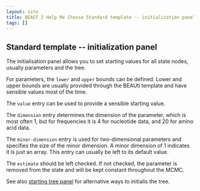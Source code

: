 ```yaml
---
layout: site
title: BEAST 2 Help Me Choose Standard template -- initialization panel
tags: []
---
```


## Standard template -- initialization panel

The initialisation panel allows you to set starting values for all state nodes, usually parameters and the tree.

For parameters, the `lower` and `upper` bounds can be defined.
Lower and upper bounds are usually provided through the BEAUti template and have sensible values most of the time.

The `value` entry can be used to provide a sensible starting value.

The `dimension` entry determines the dimension of the parameter, which is most often 1, but for frequencies it is 4 for nucleotide data, and 20 for amino acid data.

The `minor-dimension` entry is used for two-dimensional parameters and specifies the size of the minor dimension. 
A minor dimension of 1 indicates it is just an array.
This entry can usually be left to its default value.

The `estimate` should be left checked. 
If not checked, the parameter is removed from the state and will be kept constant throughout the MCMC.

See also [starting tree panel](/Standard/Starting_tree/) for alternative ways to initialis the tree.